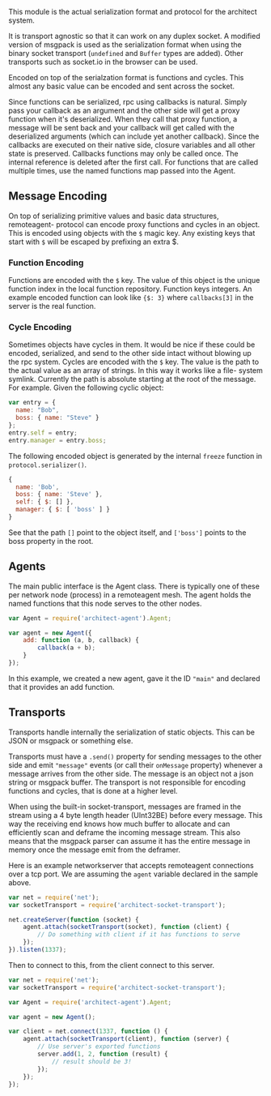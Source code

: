 This module is the actual serialization format and protocol for the architect system.

It is transport agnostic so that it can work on any duplex socket.  A modified
version of msgpack is used as the serialization format when using the binary
socket transport (`undefined` and `Buffer` types are added).  Other transports
such as socket.io in the browser can be used.

Encoded on top of the serialzation format is functions and cycles.  This
almost any basic value can be encoded and sent across the socket.

Since functions can be serialized, rpc using callbacks is natural.  Simply
pass your callback as an argument and the other side will get a proxy function
when it's deserialized.  When they call that proxy function, a message will be
sent back and your callback will get called with the deserialized arguments
(which can include yet another callback).  Since the callbacks are executed on
their native side, closure variables and all other state is preserved.
Callbacks functions may only be called once.  The internal reference is
deleted after the first call.  For functions that are called multiple times,
use the named functions map passed into the Agent.


## Message Encoding

On top of serializing primitive values and basic data structures, remoteagent-
protocol can encode proxy functions and cycles in an object.  This is encoded
using objects with the `$` magic key.  Any existing keys that start with `$`
will be escaped by prefixing an extra $.

### Function Encoding

Functions are encoded with the `$` key.  The value of this object is the
unique function index in the local function repository.  Function keys
integers. An example encoded function can look like `{$: 3}` where
`callbacks[3]` in the server is the real function.

### Cycle Encoding

Sometimes objects have cycles in them.  It would be nice if these could be
encoded, serialized, and send to the other side intact without blowing up the
rpc system.  Cycles are encoded with the `$` key.  The value is the path to
the actual value as an array of strings.  In this way it works like a file-
system symlink.  Currently the path is absolute starting at the root of the
message.  For example.  Given the following cyclic object:

```js
var entry = {
  name: "Bob",
  boss: { name: "Steve" }
};
entry.self = entry;
entry.manager = entry.boss;
```

The following encoded object is generated by the internal `freeze` function in
`protocol.serializer()`.

```js
{
  name: 'Bob',
  boss: { name: 'Steve' },
  self: { $: [] },
  manager: { $: [ 'boss' ] }
}
```

See that the path `[]` point to the object itself, and `['boss']` points to
the boss property in the root.

## Agents

The main public interface is the Agent class.  There is typically one of these per network node (process) in a remoteagent mesh.  The agent holds the named functions that this node serves to the other nodes.

```js
var Agent = require('architect-agent').Agent;

var agent = new Agent({
	add: function (a, b, callback) {
		callback(a + b);
	}
});
```

In this example, we created a new agent, gave it the ID `"main"` and declared that it provides an add function.

## Transports

Transports handle internally the serialization of static objects.  This can be
JSON or msgpack or something else.

Transports must have a `.send()` property for sending messages to the other
side and emit `"message"` events (or call their `onMessage` property) whenever a message arrives from the other
side. The message is an object not a json string or msgpack buffer.  The
transport is not responsible for encoding functions and cycles, that is done
at a higher level.

When using the built-in socket-transport, messages are framed in the stream
using a 4 byte length header (UInt32BE) before every message.  This way the
receiving end knows how much buffer to allocate and can efficiently scan and
deframe the incoming message stream.  This also means that the msgpack parser
can assume it has the entire message in memory once the message emit from the
deframer.

Here is an example networkserver that accepts remoteagent connections over a
tcp port.  We are assuming the `agent` variable declared in the sample above.

```js
var net = require('net');
var socketTransport = require('architect-socket-transport');

net.createServer(function (socket) {
	agent.attach(socketTransport(socket), function (client) {
		// Do something with client if it has functions to serve
	});
}).listen(1337);
```

Then to connect to this, from the client connect to this server.

```js
var net = require('net');
var socketTransport = require('architect-socket-transport');

var Agent = require('architect-agent').Agent;

var agent = new Agent();

var client = net.connect(1337, function () {
	agent.attach(socketTransport(client), function (server) {
		// Use server's exported functions
		server.add(1, 2, function (result) {
			// result should be 3!
		});
	});
});
```

